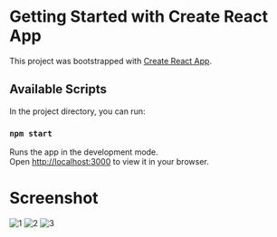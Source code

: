 # Getting Started with Create React App

This project was bootstrapped with [Create React App](https://github.com/facebook/create-react-app).

## Available Scripts

In the project directory, you can run:

### `npm start`

Runs the app in the development mode.\
Open [http://localhost:3000](http://localhost:3000) to view it in your browser.

# Screenshot

![1](https://user-images.githubusercontent.com/55572863/205429756-1a93f4ee-b6cf-481f-8f88-91f8b325dbc6.PNG)
![2](https://user-images.githubusercontent.com/55572863/205429760-7c759c13-142d-471f-a685-a50137469a92.PNG)
![3](https://user-images.githubusercontent.com/55572863/205429765-cf2eed55-d3e4-41e1-8c5c-5d3fb92794ea.PNG)
